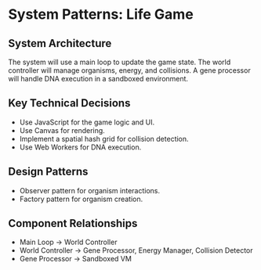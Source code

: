 # System Patterns: Life Game

## System Architecture
The system will use a main loop to update the game state. The world controller will manage organisms, energy, and collisions. A gene processor will handle DNA execution in a sandboxed environment.

## Key Technical Decisions
- Use JavaScript for the game logic and UI.
- Use Canvas for rendering.
- Implement a spatial hash grid for collision detection.
- Use Web Workers for DNA execution.

## Design Patterns
- Observer pattern for organism interactions.
- Factory pattern for organism creation.

## Component Relationships
- Main Loop -> World Controller
- World Controller -> Gene Processor, Energy Manager, Collision Detector
- Gene Processor -> Sandboxed VM
